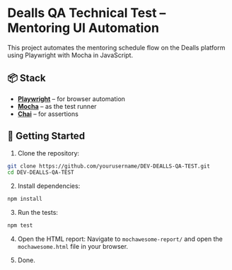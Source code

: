 # Dealls QA Technical Test – Mentoring UI Automation

This project automates the mentoring schedule flow on the Dealls platform using Playwright with Mocha in JavaScript.

## 📦 Stack

- **[Playwright](https://playwright.dev/)** – for browser automation
- **[Mocha](https://mochajs.org/)** – as the test runner
- **[Chai](https://www.chaijs.com/)** – for assertions

## 🚀 Getting Started

1. Clone the repository:

```bash
git clone https://github.com/yourusername/DEV-DEALLS-QA-TEST.git
cd DEV-DEALLS-QA-TEST
```

2. Install dependencies:

```bash
npm install
```

3. Run the tests:

```bash
npm test
```

4. Open the HTML report:
   Navigate to `mochawesome-report/` and open the `mochawesome.html` file in your browser.

5. Done.
